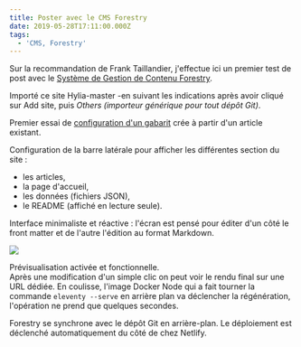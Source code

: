 ```yaml
---
title: Poster avec le CMS Forestry
date: 2019-05-28T17:11:00.000Z
tags:
  - 'CMS, Forestry'
---
```

Sur la recommandation de Frank Taillandier, j'effectue ici un premier test de post avec le [Système de Gestion de Contenu Forestry](https://forestry.io "forestry.io").

Importé ce site Hylia-master -en suivant les indications après avoir cliqué sur Add site, puis _Others (importeur générique pour tout dépôt Git)_.

Premier essai de [configuration d'un gabarit](https://forestry.io/docs/settings/front-matter-templates/ "Template Front Matter pour Forestry") crée à partir d'un article existant.

Configuration de la barre latérale pour afficher les différentes section du site :

* les articles,
* la page d'accueil,
* les données (fichiers JSON),
* le README (affiché en lecture seule).

Interface minimaliste et réactive : l'écran est pensé pour éditer d'un côté le front matter et de l'autre l'édition au format Markdown.

![](/images/forestry-cms.png)

Prévisualisation activée et fonctionnelle.    
Après une modification d'un simple clic on peut voir le rendu final sur une URL dédiée. En coulisse, l'image Docker Node qui a fait tourner la commande `eleventy --serve` en arrière plan va déclencher la régénération, l'opération ne prend que quelques secondes.

Forestry se synchrone avec le dépôt Git en arrière-plan. Le déploiement est déclenché automatiquement du côté de chez Netlify.
